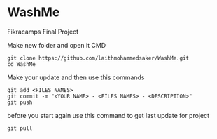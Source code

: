 # WashMe
Fikracamps Final Project

Make new folder and open it CMD
```
git clone https://github.com/laithmohammedsaker/WashMe.git
cd WashMe
```
Make your update and then use this commands
```
git add <FILES NAMES>
git commit -m "<YOUR NAME> - <FILES NAMES> - <DESCRIPTION>"
git push
```
before you start again use this command to get last update for project
```
git pull
```
